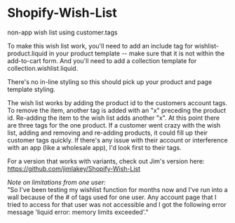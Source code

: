 Shopify-Wish-List
=================

non-app wish list using customer.tags

To make this wish list work, you'll need to add an include tag for wishlist-product.liquid in your product template -- make sure that it is not within the add-to-cart form. And you'll need to add a collection template for collection.wishlist.liquid.

There's no in-line styling so this should pick up your product and page template styling.

The wish list works by adding the product id to the customers account tags. To remove the item, another tag is added 
with an "x" preceding the product id. Re-adding the item to the wish list adds another "x". At this point there are 
three tags for the one product. If a customer went crazy with the wish list, adding and removing and re-adding 
products, it could fill up their customer tags quickly. If there's any issue with their account or interference 
with an app (like a wholesale app), I'd look first to their tags.

For a version that works with variants, check out Jim's version here: https://github.com/jimlakey/Shopify-Wish-List

*Note on limitations from one user:*<br />
"So I've been testing my wishlist function for months now and I've run into a wall because of the # of tags used for one user. Any account page that I tried to access for that user was not accessible and I got the following error message 'liquid error: memory limits exceeded'."
